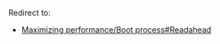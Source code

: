 Redirect to:

*   [Maximizing performance/Boot process#Readahead](/index.php?title=Maximizing_performance/Boot_process&redirect=no#Readahead "Maximizing performance/Boot process")